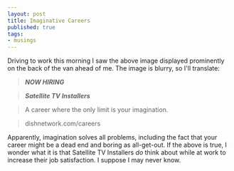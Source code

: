 ```yaml
---
layout: post
title: Imaginative Careers
published: true
tags:
- musings
---
```

Driving to work this morning I saw the above image displayed prominently on the back of the van ahead of me. The image is blurry, so I'll translate:

> **_NOW HIRING_**

> **_Satellite TV Installers_**

> A career where the only limit is your imagination.

> dishnetwork.com/careers

Apparently, imagination solves all problems, including the fact that your career might be a dead end and boring as all-get-out. If the above is true, I wonder what it is that Satellite TV Installers _do_ think about while at work to increase their job satisfaction. I suppose I may never know.
